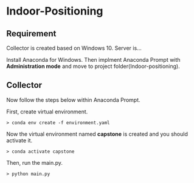 # Indoor-Positioning

## Requirement
Collector is created based on Windows 10.
Server is...

Install Anaconda for Windows. Then implment Anaconda Prompt with **Administration mode** and move to project folder(Indoor-positioning).


## Collector
Now follow the steps below within Anaconda Prompt.

First, create virtual environment.
```shell
> conda env create -f environment.yaml
```


Now the virtual environment named **capstone** is created and you should activate it.
```shell
> conda activate capstone
```


Then, run the main.py.
```shell
> python main.py
```
